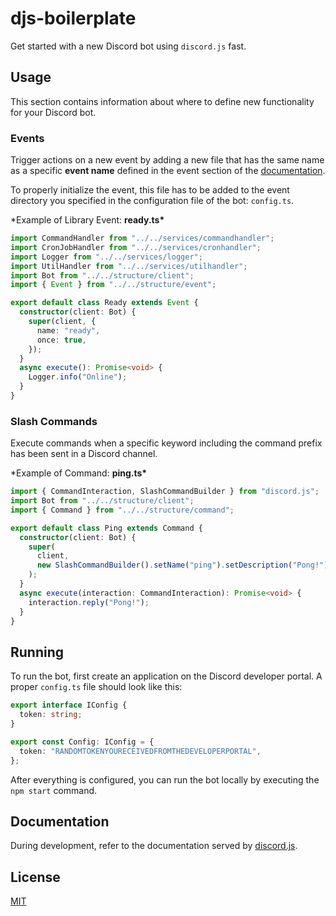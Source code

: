 # djs-boilerplate

Get started with a new Discord bot using `discord.js` fast.

## Usage

This section contains information about where to define new functionality for your Discord bot.

### Events

Trigger actions on a new event by adding a new file that has the same name as a specific **event name** defined in the event section of the [documentation](https://discord.js.org/#/docs/main/stable/class/Client).

To properly initialize the event, this file has to be added to the event directory you specified in the configuration file of the bot: `config.ts`.

\*Example of Library Event: **ready.ts\***

```typescript
import CommandHandler from "../../services/commandhandler";
import CronJobHandler from "../../services/cronhandler";
import Logger from "../../services/logger";
import UtilHandler from "../../services/utilhandler";
import Bot from "../../structure/client";
import { Event } from "../../structure/event";

export default class Ready extends Event {
  constructor(client: Bot) {
    super(client, {
      name: "ready",
      once: true,
    });
  }
  async execute(): Promise<void> {
    Logger.info("Online");
  }
}
```

### Slash Commands

Execute commands when a specific keyword including the command prefix has been sent in a Discord channel.

\*Example of Command: **ping.ts\***

```typescript
import { CommandInteraction, SlashCommandBuilder } from "discord.js";
import Bot from "../../structure/client";
import { Command } from "../../structure/command";

export default class Ping extends Command {
  constructor(client: Bot) {
    super(
      client,
      new SlashCommandBuilder().setName("ping").setDescription("Pong!").toJSON()
    );
  }
  async execute(interaction: CommandInteraction): Promise<void> {
    interaction.reply("Pong!");
  }
}
```

## Running

To run the bot, first create an application on the Discord developer portal.
A proper `config.ts` file should look like this:

```typescript
export interface IConfig {
  token: string;
}

export const Config: IConfig = {
  token: "RANDOMTOKENYOURECEIVEDFROMTHEDEVELOPERPORTAL",
};
```

After everything is configured, you can run the bot locally by executing the `npm start` command.

## Documentation

During development, refer to the documentation served by [discord.js](https://discord.js.org/#/docs/main/stable/general/welcome).

## License

[MIT](LICENSE)
